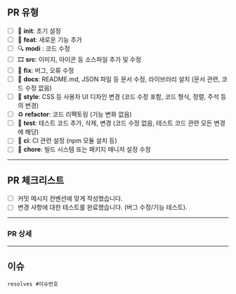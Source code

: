 ## PR 유형

- [ ] 🎉 **init**: 초기 설정
- [ ] 🎨 **feat**: 새로운 기능 추가
- [ ] 🔍 **modi** : 코드 수정
- [ ] 🎞 **src**: 이미지, 아이콘 등 소스파일 추가 및 수정
- [ ] 🐛 **fix**: 버그, 오류 수정
- [ ] 📝 **docs**: README.md, JSON 파일 등 문서 수정, 라이브러리 설치 (문서 관련, 코드 수정 없음)
- [ ] 💄 **style**: CSS 등 사용자 UI 디자인 변경 (코드 수정 포함, 코드 형식, 정렬, 주석 등의 변경)
- [ ] ♻️ **refactor**: 코드 리팩토링 (기능 변화 없음)
- [ ] 🧪 **test**: 테스트 코드 추가, 삭제, 변경 (코드 수정 없음, 테스트 코드 관련 모든 변경에 해당)
- [ ] 🐎 **ci**: CI 관련 설정 (npm 모듈 설치 등)
- [ ] 🐳 **chore**: 빌드 시스템 또는 패키지 매니저 설정 수정

---

## PR 체크리스트

- [ ] 커밋 메시지 컨벤션에 맞게 작성했습니다.
- [ ] 변경 사항에 대한 테스트를 완료했습니다. (버그 수정/기능 테스트).

---

### PR 상세

---

## 이슈

`resolves #이슈번호`

